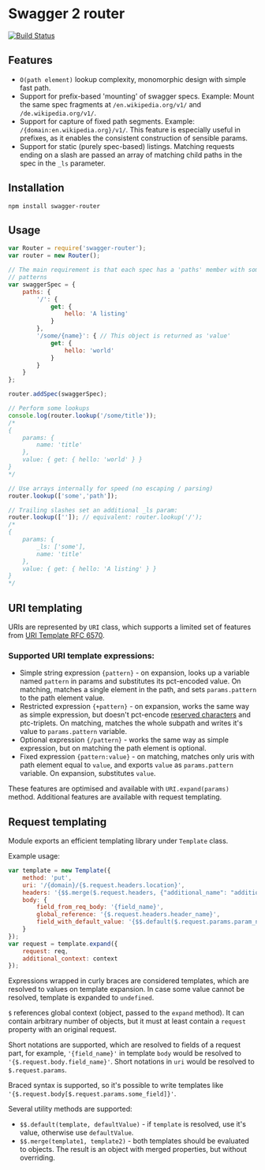 # Swagger 2 router
[![Build
Status](https://travis-ci.org/wikimedia/swagger-router.svg?branch=master)](https://travis-ci.org/wikimedia/swagger-router)

## Features
- `O(path element)` lookup complexity, monomorphic design with simple fast path.
- Support for prefix-based 'mounting' of swagger specs. Example: Mount the
    same spec fragments at `/en.wikipedia.org/v1/` and
    `/de.wikipedia.org/v1/`.
- Support for capture of fixed path segments. Example:
    `/{domain:en.wikipedia.org}/v1/`. This feature is especially useful in
    prefixes, as it enables the consistent construction of sensible params.
- Support for static (purely spec-based) listings. Matching requests ending on
    a slash are passed an array of matching child paths in the spec in the
    `_ls` parameter.

## Installation
`npm install swagger-router`

## Usage
```javascript
var Router = require('swagger-router');
var router = new Router();

// The main requirement is that each spec has a 'paths' member with some URL
// patterns
var swaggerSpec = {
    paths: {
        '/': {
            get: {
                hello: 'A listing'
            }
        },
        '/some/{name}': { // This object is returned as 'value'
            get: {
                hello: 'world'
            }
        }
    }
};

router.addSpec(swaggerSpec);

// Perform some lookups
console.log(router.lookup('/some/title'));
/* 
{
    params: {
        name: 'title'
    },
    value: { get: { hello: 'world' } }
}
*/

// Use arrays internally for speed (no escaping / parsing)
router.lookup(['some','path']);

// Trailing slashes set an additional _ls param:
router.lookup(['']); // equivalent: router.lookup('/'); 
/*
{
    params: {
        _ls: ['some'],
        name: 'title'
    },
    value: { get: { hello: 'A listing' } }
}
*/

```
## URI templating

URIs are represented by `URI` class, which supports a limited set of features
from [URI Template RFC 6570](http://tools.ietf.org/html/rfc6570). 

### Supported URI template expressions:
- Simple string expression `{pattern}` - on expansion, looks up a variable named `pattern` in params
  and substitutes its pct-encoded value. On matching, matches a single element in the path, and
  sets `params.pattern` to the path element value. 
- Restricted expression `{+pattern}` - on expansion, works the same way as simple expression, but doesn't
  pct-encode [reserved characters](http://tools.ietf.org/html/rfc3986#section-2.2) and ptc-triplets.
  On matching, matches the whole subpath and writes it's value to `params.pattern` variable.
- Optional expression `{/pattern}` - works the same way as simple expression, but on matching the path 
  element is optional.
- Fixed expression `{pattern:value}` - on matching, matches only uris with path element equal to `value`,
  and exports `value` as `params.pattern` variable. On expansion, substitutes `value`.

These features are optimised and available with `URI.expand(params)` method. Additional features
are available with request templating.

## Request templating

Module exports an efficient templating library under `Template` class.

Example usage:
```javascript
var template = new Template({
    method: 'put',
    uri: '/{domain}/{$.request.headers.location}',
    headers: '{$$.merge($.request.headers, {"additional_name": "additional_value"})}'
    body: {
        field_from_req_body: '{field_name}',
        global_reference: '{$.request.headers.header_name}',
        field_with_default_value: '{$$.default($.request.params.param_name, "defaultValue")}'       
    }
});
var request = template.expand({
    request: req,
    additional_context: context
});
```

Expressions wrapped in curly braces are considered templates, which are resolved to values
on template expansion. In case some value cannot be resolved, template is expanded to `undefined`.

`$` references global context (object, passed to the `expand` method). It can contain arbitrary number of objects,
but it must at least contain a `request` property with an original request. 

Short notations are supported, which are resolved to fields of a request part, for example, 
`'{field_name}'` in template `body` would be resolved to `'{$.request.body.field_name}'`. 
Short notations in `uri` would be resolved to `$.request.params`.

Braced syntax is supported, so it's possible to write templates like `'{$.request.body[$.request.params.some_field]}'`.

Several utility methods are supported:
- `$$.default(template, defaultValue)` - if `template` is resolved, use it's value, otherwise use `defaultValue`.
- `$$.merge(template1, template2)` - both templates should be evaluated to objects. The result is an object
   with merged properties, but without overriding.

